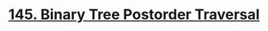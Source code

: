 # [145. Binary Tree Postorder Traversal](https://leetcode.com/problems/binary-tree-postorder-traversal/)

